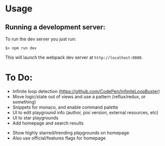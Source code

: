 # Usage

## Running a development server:

To run the dev server you just run:

```
$> npm run dev
```

This will launch the webpack dev server at `http://localhost:8080`.

# To Do:

- Infinite loop detection (https://github.com/CodePen/InfiniteLoopBuster)
- Move logic/state out of views and use a pattern (reflux/redux, or something)
- Snippets for monaco, and enable command palette
- UI to edit playground info (author, pixi version, external resources, etc)
- UI to star playgrounds
- Add homepage and search results
 * Show highly starred/trending playgrounds on homepage
 * Also use official/features flags for homepage
